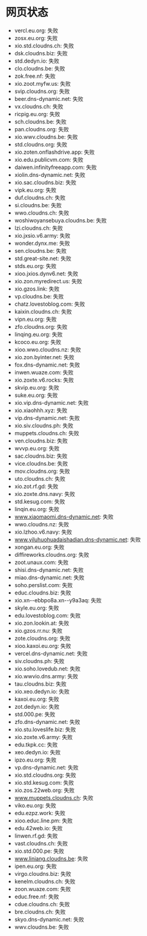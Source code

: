 # 网页状态
- vercl.eu.org: 失败
- zosx.eu.org: 失败
- xio.std.cloudns.ch: 失败
- dsk.cloudns.biz: 失败
- std.dedyn.io: 失败
- clo.cloudns.be: 失败
- zok.free.nf: 失败
- xio.zoot.myfw.us: 失败
- svip.cloudns.org: 失败
- beer.dns-dynamic.net: 失败
- vx.cloudns.ch: 失败
- ricpig.eu.org: 失败
- sch.cloudns.be: 失败
- pan.cloudns.org: 失败
- xio.wwv.cloudns.be: 失败
- std.cloudns.org: 失败
- xio.zoten.onflashdrive.app: 失败
- xio.edu.publicvm.com: 失败
- daiwen.infinityfreeapp.com: 失败
- xiolin.dns-dynamic.net: 失败
- xio.sac.cloudns.biz: 失败
- vipk.eu.org: 失败
- duf.cloudns.ch: 失败
- si.cloudns.be: 失败
- wwo.cloudns.ch: 失败
- woshiwoyansebuya.cloudns.be: 失败
- lzi.cloudns.ch: 失败
- xio.jxsio.v6.army: 失败
- wonder.dynx.me: 失败
- sen.cloudns.be: 失败
- std.great-site.net: 失败
- stds.eu.org: 失败
- xioo.jxios.dynv6.net: 失败
- xio.zon.myredirect.us: 失败
- xio.gzos.link: 失败
- vp.cloudns.be: 失败
- chatz.lovestoblog.com: 失败
- kaixin.cloudns.ch: 失败
- vipn.eu.org: 失败
- zfo.cloudns.org: 失败
- linqing.eu.org: 失败
- kcoco.eu.org: 失败
- xioo.wwo.cloudns.nz: 失败
- xio.zon.byinter.net: 失败
- fox.dns-dynamic.net: 失败
- inwen.wuaze.com: 失败
- xio.zoxte.v6.rocks: 失败
- skvip.eu.org: 失败
- suke.eu.org: 失败
- xio.vip.dns-dynamic.net: 失败
- xio.xiaohhh.xyz: 失败
- vip.dns-dynamic.net: 失败
- xio.siv.cloudns.ph: 失败
- muppets.cloudns.ch: 失败
- ven.cloudns.biz: 失败
- wvvp.eu.org: 失败
- sac.cloudns.biz: 失败
- vice.cloudns.be: 失败
- mov.cloudns.org: 失败
- uto.cloudns.ch: 失败
- xio.zot.rf.gd: 失败
- xio.zoxte.dns.navy: 失败
- std.kesug.com: 失败
- linqin.eu.org: 失败
- www.xiaomaomi.dns-dynamic.net: 失败
- wwo.cloudns.nz: 失败
- xio.lzhoo.v6.navy: 失败
- www.yiluhuohuadaishadian.dns-dynamic.net: 失败
- xongan.eu.org: 失败
- diffireworks.cloudns.org: 失败
- zoot.unaux.com: 失败
- shisi.dns-dynamic.net: 失败
- miao.dns-dynamic.net: 失败
- soho.perslist.com: 失败
- educ.cloudns.biz: 失败
- xio.xn--ebbpo8a.xn--y9a3aq: 失败
- skyle.eu.org: 失败
- edu.lovestoblog.com: 失败
- xio.zon.lookin.at: 失败
- xio.gzos.rr.nu: 失败
- zote.cloudns.org: 失败
- xioo.kaxoi.eu.org: 失败
- vercel.dns-dynamic.net: 失败
- siv.cloudns.ph: 失败
- xio.soho.lovedub.net: 失败
- xio.wwvio.dns.army: 失败
- tau.cloudns.biz: 失败
- xio.xeo.dedyn.io: 失败
- kaxoi.eu.org: 失败
- zot.dedyn.io: 失败
- std.000.pe: 失败
- zfo.dns-dynamic.net: 失败
- xio.stu.loveslife.biz: 失败
- xio.zoxte.v6.army: 失败
- edu.tkpk.cc: 失败
- xeo.dedyn.io: 失败
- ipzo.eu.org: 失败
- vp.dns-dynamic.net: 失败
- xio.std.cloudns.org: 失败
- xio.std.kesug.com: 失败
- xio.zos.22web.org: 失败
- www.muppets.cloudns.ch: 失败
- viko.eu.org: 失败
- edu.ezpz.work: 失败
- xioo.educ.line.pm: 失败
- edu.42web.io: 失败
- linwen.rf.gd: 失败
- vast.cloudns.ch: 失败
- xio.std.000.pe: 失败
- www.liniang.cloudns.be: 失败
- ipen.eu.org: 失败
- virgo.cloudns.biz: 失败
- kenelm.cloudns.ch: 失败
- zoon.wuaze.com: 失败
- educ.free.nf: 失败
- cdue.cloudns.ch: 失败
- bre.cloudns.ch: 失败
- skyo.dns-dynamic.net: 失败
- wwv.cloudns.be: 失败
